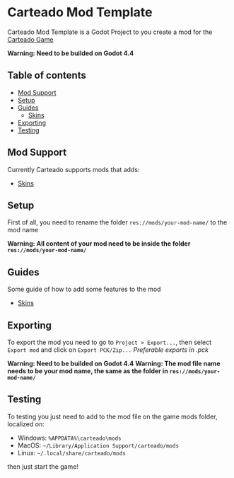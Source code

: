 # Carteado Mod Template

Carteado Mod Template is a Godot Project to you create a mod for the [Carteado Game](https://store.steampowered.com/app/3863510/)

**Warning: Need to be builded on Godot 4.4**

## Table of contents

- [Mod Support](#Mod-Support)
- [Setup](#Setup)
- [Guides](#Guides)
	- [Skins](docs/SKINS.md)
- [Exporting](#Exporting)
- [Testing](#Testing)

## Mod Support

Currently Carteado supports mods that adds:

- [Skins](docs/SKINS.md)

## Setup

First of all, you need to rename the folder `res://mods/your-mod-name/` to the mod name

**Warning: All content of your mod need to be inside the folder `res://mods/your-mod-name/`**

## Guides

Some guide of how to add some features to the mod

- [Skins](docs/SKINS.md)

## Exporting

To export the mod you need to go to `Project > Export...`, then select `Export mod` and click on `Export PCK/Zip...` *Preferable exports in .pck*

**Warning: Need to be builded on Godot 4.4**
**Warning: The mod file name needs to be your mod name, the same as the folder in `res://mods/your-mod-name/`**

## Testing

To testing you just need to add to the mod file on the game mods folder, localized on:

- Windows: `%APPDATA%\carteado\mods`
- MacOS: `~/Library/Application Support/carteado/mods`
- Linux: `~/.local/share/carteado/mods`

then just start the game!